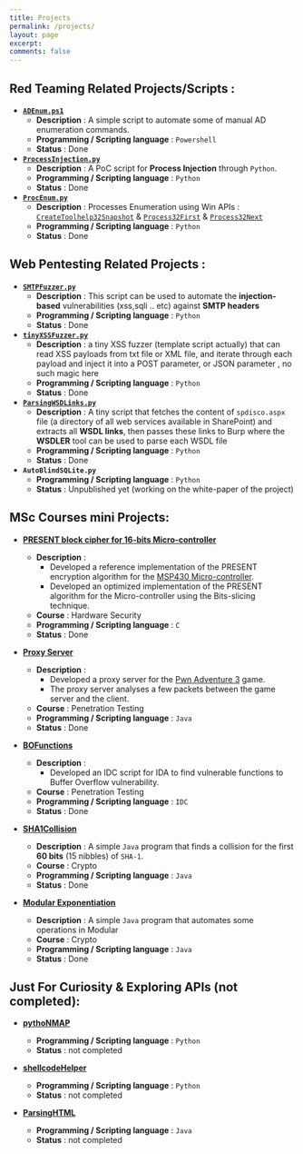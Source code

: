 ```yaml
---
title: Projects
permalink: /projects/
layout: page
excerpt: 
comments: false
---
```


## **Red Teaming Related Projects/Scripts :**
- **[`ADEnum.ps1`](https://github.com/0xb1tByte/CRTE-Journey/tree/main/Scripts)**
  - **Description** : A simple script to automate some of manual AD enumeration commands.
  - **Programming / Scripting language** : `Powershell` 
  - **Status** : Done
- **[`ProcessInjection.py`](https://github.com/0xb1tByte/OSEP-Journey/blob/main/Scripts/ProcessInjection/ProcessInjection.py)**
  - **Description** : A PoC script for **Process Injection** through `Python`. 
  - **Programming / Scripting language** : `Python`
  - **Status** : Done
- **[`ProcEnum.py`](https://github.com/0xb1tByte/MalDev-Journey/tree/main/Scripts)**
  - **Description** : Processes Enumeration using Win APIs : [`CreateToolhelp32Snapshot`](https://learn.microsoft.com/en-us/windows/win32/api/tlhelp32/nf-tlhelp32-createtoolhelp32snapshot) & [`Process32First`](https://learn.microsoft.com/en-us/windows/win32/api/tlhelp32/nf-tlhelp32-process32first) & [`Process32Next`](https://learn.microsoft.com/en-us/windows/win32/api/tlhelp32/nf-tlhelp32-process32next)
  - **Programming / Scripting language** : `Python`
  - **Status** : Done
    
## **Web Pentesting Related Projects :**
- **[`SMTPFuzzer.py`](https://github.com/0xb1tByte/OSWE-Journey/tree/main/Scripts/SMTPFuzzer)**
  - **Description** : This script can be used to automate the **injection-based** vulnerabilities (xss,sqli .. etc) against **SMTP headers**
  - **Programming / Scripting language** : `Python`
  - **Status** : Done
- **[`tinyXSSFuzzer.py`](https://github.com/0xb1tByte/OSWE-Journey/tree/main/Scripts/XSSFuzzer)**
  - **Description** : a tiny XSS fuzzer (template script actually) that can read XSS payloads from txt file or XML file, and iterate through each payload and inject it into a POST parameter, or JSON parameter , no such magic here
  - **Programming / Scripting language** : `Python`
  - **Status** : Done
- **[`ParsingWSDLinks.py`](https://github.com/0xb1tByte/Pentest-Scripts/tree/main/Web)**
  - **Description** : A tiny script that fetches the content of `spdisco.aspx` file (a directory of all web services available in SharePoint) and extracts all **WSDL links**, then passes these links to Burp where the **WSDLER** tool can be used to parse each WSDL file
  - **Programming / Scripting language** : `Python`
  - **Status** : Done
- **`AutoBlindSQLite.py`**
  - **Programming / Scripting language** : `Python`
  - **Status** : Unpublished yet (working on the white-paper of the project)

## **MSc Courses mini Projects:**
- **[PRESENT block cipher for 16-bits Micro-controller](https://github.com/0xb1tByte/PRESENT)**
  - **Description** :
    - Developed a reference implementation of the PRESENT encryption algorithm for the [MSP430 Micro-controller](https://www.ti.com/microcontrollers/msp430-ultra-low-power-mcus/overview.html).
    - Developed an optimized implementation of the PRESENT algorithm for the Micro-controller using the Bits-slicing technique.
  - **Course** : Hardware Security
  - **Programming / Scripting language** : `C` 
  - **Status** : Done

- **[Proxy Server](https://github.com/0xb1tByte/PWN/tree/master/PwnAdventure)** 
  - **Description** :
    - Developed a proxy server for the [Pwn Adventure 3](https://www.pwnadventure.com/) game.
    - The proxy server analyses a few packets between the game server and the client.
  - **Course** : Penetration Testing
  - **Programming / Scripting language** : `Java` 
  - **Status** : Done
    
- **[BOFunctions](https://github.com/0xb1tByte/RE/tree/master/BOFunctions)**
  - **Description** :
    - Developed an IDC script for IDA to find vulnerable functions to Buffer Overflow vulnerability.
  - **Course** : Penetration Testing
  - **Programming / Scripting language** : `IDC` 
  - **Status** : Done
    
- **[SHA1Collision](https://github.com/0xb1tByte/Postgraduate/tree/master/Semester_1/Cryptography/Assignments/SHA1Collision)**
  - **Description** : A simple `Java` program that finds a collision for the first **60 bits** (15 nibbles) of `SHA-1`.
  - **Course** : Crypto
  - **Programming / Scripting language** : `Java` 
  - **Status** : Done
    
- **[Modular Exponentiation](https://github.com/0xb1tByte/Postgraduate/tree/master/Semester_1/Cryptography/Assignments/Modular%20Exponentiation)**
  - **Description** : A simple `Java` program that automates some operations in Modular 
  - **Course** : Crypto
  - **Programming / Scripting language** : `Java` 
  - **Status** : Done
    
## **Just For Curiosity & Exploring APIs (not completed):**
- **[pythoNMAP](https://github.com/0xb1tByte/eCPPTv2-Journey/tree/master/Projects)**
  - **Programming / Scripting language** : `Python`
  - **Status** : not completed
    
- **[shellcodeHelper](https://github.com/0xb1tByte/eCPPTv2-Journey/tree/master/Projects)**
  - **Programming / Scripting language** : `Python`
  - **Status** : not completed
 
- **[ParsingHTML](https://github.com/0xb1tByte/eWPTXv1-Journey/tree/master/XSS%20-%20Filter%20Evasion%20and%20WAF%20Bypassing/Scripts/ParsingHTML)**
  - **Programming / Scripting language** : `Java`
  - **Status** : not completed
